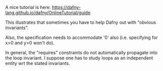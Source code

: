 A nice tutorial is here:
https://dafny-lang.github.io/dafny/OnlineTutorial/guide

This illustrates that sometimes you have to help Dafny out 
with "obvious invariants".

Also, the specification needs to accommodate '0' also
(i.e. specifying for x>0 and y>0 won't do).

In general, the "requires" constraints do not automatically propagate
into the loop invariant. I suppose one has to study loops as an independent
entity wrt the stated invariants.

